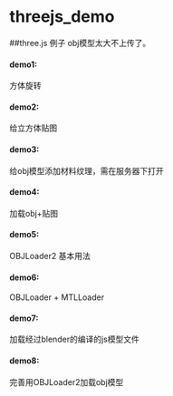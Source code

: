 # threejs_demo
##three.js 例子
obj模型太大不上传了。

#### demo1: 
方体旋转

#### demo2: 
给立方体贴图

#### demo3: 
给obj模型添加材料纹理，需在服务器下打开

#### demo4: 
加载obj+贴图

#### demo5: 
OBJLoader2 基本用法

#### demo6: 
OBJLoader + MTLLoader

#### demo7: 
加载经过blender的编译的js模型文件

#### demo8: 
完善用OBJLoader2加载obj模型
